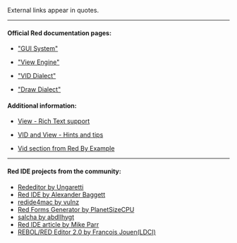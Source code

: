 External links appear in quotes.
***

#### Official Red documentation pages:

* ["GUI System"](https://doc.red-lang.org/en/gui.html)

* ["View Engine"](https://doc.red-lang.org/en/view.html)

* ["VID Dialect"](https://doc.red-lang.org/en/vid.html)

* ["Draw Dialect"](https://doc.red-lang.org/en/draw.html)


#### Additional information:

* [View - Rich Text support](https://github.com/red/red/wiki/%5BDOC%5D-Rich-Text-support)

* [VID and View - Hints and tips](https://github.com/red/red/wiki/%5BHOWTO%5D-VID-and-View-(GUI)-hints-and-tips)

* [Vid section from Red By Example](http://www.red-by-example.org/vid.html)
***

#### Red IDE projects from the community:

* [Rededitor by Ungaretti](http://helpin.red/Rededitor.html)
* [Red IDE by Alexander Baggett](https://github.com/AlexanderBaggett/RedIDE)
* [redide4mac by vulnz](https://github.com/vulnz/redide4mac)
* [Red Forms Generator by PlanetSizeCPU](https://github.com/planetsizecpu/forms/blob/master/forms_dynamic.red)
* [salcha by abdllhygt](https://github.com/abdllhygt/salcha)
* [Red IDE article by Mike Parr](http://redlanguageblog.blogspot.com)
* [REBOL/RED Editor 2.0 by Francois Jouen(LDCI)](https://github.com/ldci/RedEdit/blob/master/editor.2.0.1.r)